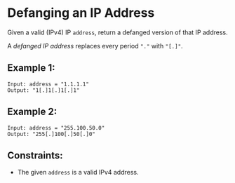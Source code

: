 # Defanging an IP Address
Given a valid (IPv4) IP `address`, return a defanged version of that IP address.

A *defanged IP address* replaces every period `"."` with `"[.]"`.

## Example 1:
```
Input: address = "1.1.1.1"
Output: "1[.]1[.]1[.]1"
```

## Example 2:
```
Input: address = "255.100.50.0"
Output: "255[.]100[.]50[.]0"
```

## Constraints:
- The given `address` is a valid IPv4 address.